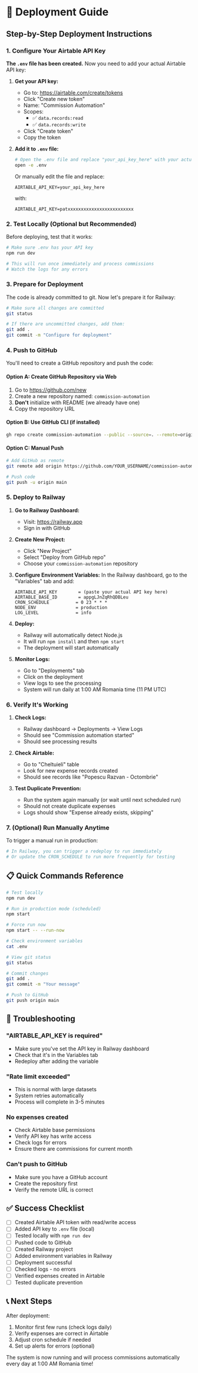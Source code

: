 # 🚀 Deployment Guide

## Step-by-Step Deployment Instructions

### 1. Configure Your Airtable API Key

**The `.env` file has been created.** Now you need to add your actual Airtable API key:

1. **Get your API key:**
   - Go to: https://airtable.com/create/tokens
   - Click "Create new token"
   - Name: "Commission Automation"
   - Scopes: 
     - ✅ `data.records:read` 
     - ✅ `data.records:write`
   - Click "Create token"
   - Copy the token

2. **Add it to `.env` file:**
   ```bash
   # Open the .env file and replace "your_api_key_here" with your actual key
   open -e .env
   ```
   
   Or manually edit the file and replace:
   ```
   AIRTABLE_API_KEY=your_api_key_here
   ```
   
   with:
   ```
   AIRTABLE_API_KEY=patxxxxxxxxxxxxxxxxxxxxxxxxx
   ```

### 2. Test Locally (Optional but Recommended)

Before deploying, test that it works:

```bash
# Make sure .env has your API key
npm run dev

# This will run once immediately and process commissions
# Watch the logs for any errors
```

### 3. Prepare for Deployment

The code is already committed to git. Now let's prepare it for Railway:

```bash
# Make sure all changes are committed
git status

# If there are uncommitted changes, add them:
git add .
git commit -m "Configure for deployment"
```

### 4. Push to GitHub

You'll need to create a GitHub repository and push the code:

#### Option A: Create GitHub Repository via Web
1. Go to https://github.com/new
2. Create a new repository named: `commission-automation`
3. **Don't** initialize with README (we already have one)
4. Copy the repository URL

#### Option B: Use GitHub CLI (if installed)
```bash
gh repo create commission-automation --public --source=. --remote=origin --push
```

#### Option C: Manual Push
```bash
# Add GitHub as remote
git remote add origin https://github.com/YOUR_USERNAME/commission-automation.git

# Push code
git push -u origin main
```

### 5. Deploy to Railway

1. **Go to Railway Dashboard:**
   - Visit: https://railway.app
   - Sign in with GitHub

2. **Create New Project:**
   - Click "New Project"
   - Select "Deploy from GitHub repo"
   - Choose your `commission-automation` repository

3. **Configure Environment Variables:**
   In the Railway dashboard, go to the "Variables" tab and add:
   ```
   AIRTABLE_API_KEY        = (paste your actual API key here)
   AIRTABLE_BASE_ID        = appgLJnZqRhQDBLeu
   CRON_SCHEDULE          = 0 23 * * *
   NODE_ENV               = production
   LOG_LEVEL              = info
   ```

4. **Deploy:**
   - Railway will automatically detect Node.js
   - It will run `npm install` and then `npm start`
   - The deployment will start automatically

5. **Monitor Logs:**
   - Go to "Deployments" tab
   - Click on the deployment
   - View logs to see the processing
   - System will run daily at 1:00 AM Romania time (11 PM UTC)

### 6. Verify It's Working

1. **Check Logs:**
   - Railway dashboard → Deployments → View Logs
   - Should see "Commission automation started"
   - Should see processing results

2. **Check Airtable:**
   - Go to "Cheltuieli" table
   - Look for new expense records created
   - Should see records like "Popescu Razvan - Octombrie"

3. **Test Duplicate Prevention:**
   - Run the system again manually (or wait until next scheduled run)
   - Should not create duplicate expenses
   - Logs should show "Expense already exists, skipping"

### 7. (Optional) Run Manually Anytime

To trigger a manual run in production:

```bash
# In Railway, you can trigger a redeploy to run immediately
# Or update the CRON_SCHEDULE to run more frequently for testing
```

## 📋 Quick Commands Reference

```bash
# Test locally
npm run dev

# Run in production mode (scheduled)
npm start

# Force run now
npm start -- --run-now

# Check environment variables
cat .env

# View git status
git status

# Commit changes
git add .
git commit -m "Your message"

# Push to GitHub
git push origin main
```

## 🔧 Troubleshooting

### "AIRTABLE_API_KEY is required"
- Make sure you've set the API key in Railway dashboard
- Check that it's in the Variables tab
- Redeploy after adding the variable

### "Rate limit exceeded"
- This is normal with large datasets
- System retries automatically
- Process will complete in 3-5 minutes

### No expenses created
- Check Airtable base permissions
- Verify API key has write access
- Check logs for errors
- Ensure there are commissions for current month

### Can't push to GitHub
- Make sure you have a GitHub account
- Create the repository first
- Verify the remote URL is correct

## ✅ Success Checklist

- [ ] Created Airtable API token with read/write access
- [ ] Added API key to `.env` file (local)
- [ ] Tested locally with `npm run dev`
- [ ] Pushed code to GitHub
- [ ] Created Railway project
- [ ] Added environment variables in Railway
- [ ] Deployment successful
- [ ] Checked logs - no errors
- [ ] Verified expenses created in Airtable
- [ ] Tested duplicate prevention

## 📞 Next Steps

After deployment:
1. Monitor first few runs (check logs daily)
2. Verify expenses are correct in Airtable
3. Adjust cron schedule if needed
4. Set up alerts for errors (optional)

The system is now running and will process commissions automatically every day at 1:00 AM Romania time!

